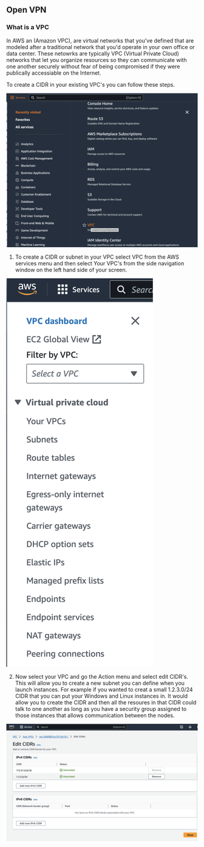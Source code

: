## Open VPN


###  What is a VPC

In AWS an (Amazon VPC), are virtual networks that you've defined that are modeled after a traditional network that you'd operate in your own office or data center. These netowrks are typically VPC (Virtual Private Cloud) networks that let you organize resources so they can communicate with one another securely without fear of being compromised if they were publically accessiable on the Internet.

To create a CIDR in your existing VPC's you can follow these steps.

![VPC](aws-networking.png)

1. To create a CIDR or subnet in your VPC select VPC from the AWS services menu and then select Your VPC's from the side navigation window on the left hand side of your screen.

![VPC](select-vpc.png)

2. Now select your VPC and go the Action menu and select edit CIDR's. This will allow you to create a new subnet you can define when you launch instances. For example if you wanted to creat a small 1.2.3.0/24 CIDR that you can put your Windows and Linux instances in. It would allow you to create the CIDR and then all the resoures in that CIDR could talk to one another as long as you have a security group assigned to those instances that allows communication between the nodes.

![VPC](add-subnets.png)



